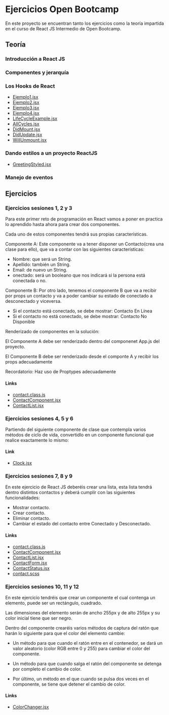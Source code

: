 # Ejercicios Open Bootcamp

En este proyecto se encuentran tanto los ejercicios como la teoría impartida
en el curso de React JS Intermedio de Open Bootcamp.

## Teoría

### Introducción a React JS

### Componentes y jerarquía

### Los Hooks de React
 + [Ejemplo1.jsx](https://github.com/afonttorres/contact/blob/main/src/hooks/Ejemplo1.jsx)
 + [Ejemplo2.jsx](https://github.com/afonttorres/contact/blob/main/src/hooks/Ejemplo2.jsx)
 + [Ejemplo3.jsx](https://github.com/afonttorres/contact/blob/main/src/hooks/Ejemplo3.jsx)
 + [Ejemplo4.jsx](https://github.com/afonttorres/contact/blob/main/src/hooks/Ejemplo4.jsx)
 + [LifeCycleExample.jsx](https://github.com/afonttorres/contact/blob/main/src/hooks/lifecycle/LifeCycleExample.jsx)
 + [AllCycles.jsx](https://github.com/afonttorres/contact/blob/main/src/hooks/lifecycle/AllCycles.jsx)
 + [DidMount.jsx](https://github.com/afonttorres/contact/blob/main/src/hooks/lifecycle/DidMount.jsx)
 + [DidUpdate.jsx](https://github.com/afonttorres/contact/blob/main/src/hooks/lifecycle/DidUpdate.jsx)
 + [WillUnmount.jsx](https://github.com/afonttorres/contact/blob/main/src/hooks/lifecycle/WillUnmount.jsx)

### Dando estilos a un proyecto ReactJS
 + [GreetingStyled.jsx](https://github.com/afonttorres/contact/blob/main/src/hooks/GreetingStyled.jsx)

 ### Manejo de eventos

## Ejercicios

### Ejercicios sesiones 1, 2 y 3
Para este primer reto de programación en React vamos a poner en practica lo aprendido hasta ahora para crear dos componentes.

Cada uno de estos componentes tendrá sus propias características.

Componente A: Este componente va a tener disponer un Contacto(crea una clase para ello), que va a contar con las siguientes características:

 + Nombre: que será un String.
 + Apellido: también un String.
 + Email: de nuevo un String.
 + onectado: será un booleano que nos indicará si la persona está conectada o no.

Componente B: Por otro lado, tenemos el componente B que va a recibir por props un contacto y va a poder cambiar su estado de conectado a desconectado y viceversa.

 + Si el contacto está conectado, se debe mostrar: Contacto En Línea
 + Si el contacto no está conectado, se debe mostrar: Contacto No Disponible

Renderizado de componentes en la solución:

El Componente A debe ser renderizado dentro del componenet App.js del proyecto.

El Componente B debe ser renderizado desde el componte A y recibir los props adecuadamente

Recordatorio: Haz uso de Proptypes adecuadamente

#### Links
 + [contact.class.js](https://github.com/afonttorres/contact/blob/main/src/models/contact.class.js)
 + [ContactComponent.jsx](https://github.com/afonttorres/contact/blob/main/src/components/pure/ContactComponent.jsx)  
 + [ContactList.jsx](https://github.com/afonttorres/contact/blob/main/src/components/container/ContactList.jsx)


### Ejercicios sesiones 4, 5 y 6

Partiendo del siguiente componente de clase que contempla varios métodos de ciclo de vida, convertidlo en un componente funcional que realice exactamente lo mismo:

#### Link
+ [Clock.jsx](https://github.com/afonttorres/contact/blob/main/src/components/pure/Clock.jsx)

### Ejercicios sesiones 7, 8 y 9

En este ejercicio de React JS deberéis crear una lista, esta lista tendrá dentro distintos contactos y deberá cumplir con las siguientes funcionalidades:

+ Mostrar contacto.
+ Crear contacto.
+ Eliminar contacto.
+ Cambiar el estado del contacto entre Conectado y Desconectado.

#### Links
 + [contact.class.js](https://github.com/afonttorres/contact/blob/main/src/models/contact.class.js)
 + [ContactComponent.jsx](https://github.com/afonttorres/contact/blob/main/src/components/pure/ContactComponent.jsx)  
 + [ContactList.jsx](https://github.com/afonttorres/contact/blob/main/src/components/container/ContactList.jsx)
 + [ContactForm.jsx](https://github.com/afonttorres/contact/blob/main/src/components/pure/forms/ContactForm.jsx)
 + [ContactStatus.jsx](https://github.com/afonttorres/contact/blob/main/src/components/pure/ContactStatus.jsx)
 + [contact.scss](https://github.com/afonttorres/contact/blob/main/src/styles/contact.scss)

### Ejercicios sesiones 10, 11 y 12

En este ejercicio tendréis que crear un componente el cual contenga un elemento, puede ser un rectángulo, cuadrado.

Las dimensiones del elemento serán de ancho 255px y de alto 255px y su color inicial tiene que ser negro.

Dentro del componente crearéis varios métodos de captura del ratón que harán lo siguiente para que el color del elemento cambie:

 + Un método para que cuando el ratón entre en el contenedor, se dará un valor aleatorio (color RGB entre 0 y 255) para cambiar el color del componente.
 + Un método para que cuando salga el ratón del componente se detenga por completo el cambio de color.

 + Por último, un método en el que cuando se pulsa dos veces en el componente, se tiene que detener el cambio de color.

#### Links
 + [ColorChanger.jsx](https://github.com/afonttorres/contact/blob/main/src/components/pure/ColorChanger.jsx)